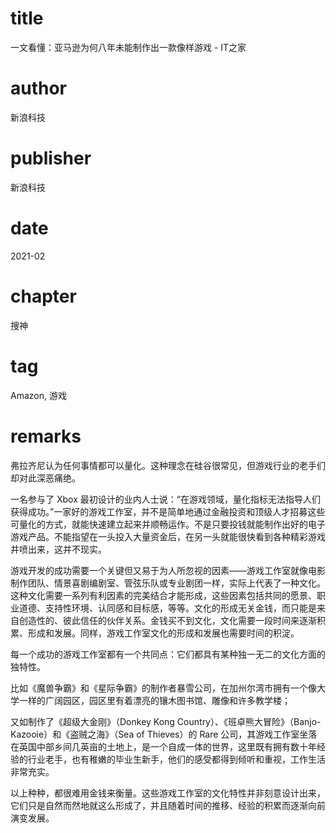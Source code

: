 # title
一文看懂：亚马逊为何八年未能制作出一款像样游戏 - IT之家

# author
新浪科技

# publisher
新浪科技

# date
2021-02

# chapter
搜神

# tag
Amazon, 游戏

# remarks
弗拉齐尼认为任何事情都可以量化。这种理念在硅谷很常见，但游戏行业的老手们却对此深恶痛绝。

一名参与了 Xbox 最初设计的业内人士说：“在游戏领域，量化指标无法指导人们获得成功。”一家好的游戏工作室，并不是简单地通过金融投资和顶级人才招募这些可量化的方式，就能快速建立起来并顺畅运作。不是只要投钱就能制作出好的电子游戏产品。不能指望在一头投入大量资金后，在另一头就能很快看到各种精彩游戏井喷出来，这并不现实。

游戏开发的成功需要一个关键但又易于为人所忽视的因素——游戏工作室就像电影制作团队、情景喜剧编剧室、管弦乐队或专业剧团一样，实际上代表了一种文化。这种文化需要一系列有利因素的完美结合才能形成，这些因素包括共同的愿景、职业道德、支持性环境、认同感和目标感，等等。文化的形成无关金钱，而只能是来自创造性的、彼此信任的伙伴关系。金钱买不到文化，文化需要一段时间来逐渐积累、形成和发展。同样，游戏工作室文化的形成和发展也需要时间的积淀。

每一个成功的游戏工作室都有一个共同点：它们都具有某种独一无二的文化方面的独特性。

比如《魔兽争霸》和《星际争霸》的制作者暴雪公司，在加州尔湾市拥有一个像大学一样的广阔园区，园区里有着漂亮的镶木图书馆、雕像和许多教学楼；

又如制作了《超级大金刚》（Donkey Kong Country）、《班卓熊大冒险》（Banjo-Kazooie）和《盗贼之海》（Sea of Thieves）的 Rare 公司，其游戏工作室坐落在英国中部乡间几英亩的土地上，是一个自成一体的世界，这里既有拥有数十年经验的行业老手，也有稚嫩的毕业生新手，他们的感受都得到倾听和重视，工作生活非常充实。

以上种种，都很难用金钱来衡量。这些游戏工作室的文化特性并非刻意设计出来，它们只是自然而然地就这么形成了，并且随着时间的推移、经验的积累而逐渐向前演变发展。
